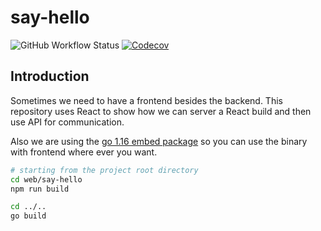 # say-hello

![GitHub Workflow Status](https://img.shields.io/github/workflow/status/cng-by-example/say-hello/test?label=test&logo=github&style=flat-square)
[![Codecov](https://img.shields.io/codecov/c/gh/cng-by-example/say-hello?logo=codecov&style=flat-square)](https://codecov.io/gh/cng-by-example/say-hello)

## Introduction

Sometimes we need to have a frontend besides the backend.
This repository uses React to show how we can server a React build and then use API for communication.

Also we are using the [go 1.16 embed package](https://pkg.go.dev/embed) so you can use the binary with frontend
where ever you want.

```sh
# starting from the project root directory
cd web/say-hello
npm run build

cd ../..
go build
```
